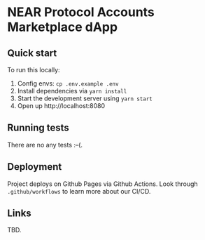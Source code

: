 # NEAR Protocol Accounts Marketplace dApp

## Quick start

To run this locally:

1. Config envs: `cp .env.example .env`
2. Install dependencies via `yarn install`
3. Start the development server using `yarn start`
4. Open up http://localhost:8080

## Running tests

There are no any tests :–(.

## Deployment

Project deploys on Github Pages via Github Actions. Look through `.github/workflows` to learn more about our CI/CD.

## Links
TBD.